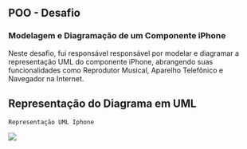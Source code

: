 ## POO - Desafio

### Modelagem e Diagramação de um Componente iPhone

Neste desafio, fui responsável responsável por modelar e diagramar a representação UML do componente iPhone, abrangendo suas funcionalidades como Reprodutor Musical, Aparelho Telefônico e Navegador na Internet.



## Representação do Diagrama em UML

`Representação UML Iphone` 

[![](https://mermaid.ink/img/pako:eNp1k01vozAQhv8K8inVkigNJCFWL1F7qbRbrbarPay4TPEELBkPMnbVJpv_viYfBELqC_id155nxvaOZSSQcZYpqOsnCbmBMtWBH89VQRqDh3_jcfALK0PCWTI_XC0zUEPLugKDqqDfqHBDWmY09LzAO-YgyDxri0ajHVr8cuipPBgH9pZoWqZb_oYBuwEefAssZXCqYHR3HdzAFs13mUMGNHq1Rup84MEP-SbNT8ilhr7n0L9hn3bHaOChyoOytg4UD45rz8ET2eguuCgVuLqRLkrtq8ok6baEHsC-yzE8jA6IdiWacwiHLMr3wPQ3b2SwqAX2iKTfWYJ5JGNQ0h_ajm7BDE69w-KM-qIjX7f6ACPksRUv9A7rN7hQ3QBo7lSbs8lqoQRdEPcF2K5usCbl_PlfRc40j-QrcIKuedqsLGS-tyVI4Z_UIWXKbIElpoz7X4EbcMqmLNWNFfxFef3UGePWOAyZIZcXjG9A1X7mKuFbfnqSrYpCNrfr9GibT8gq0H-JLh4_Z3zHPhifreaT2TRarKJVEkVRHC9C9sn4fTRZRqtlMk3m8WwZL5b7kG0PO9xPpscRzZM4SRbzeP8fq0ZJRA?type=png)](https://mermaid.live/edit#pako:eNp1k01vozAQhv8K8inVkigNJCFWL1F7qbRbrbarPay4TPEELBkPMnbVJpv_viYfBELqC_id155nxvaOZSSQcZYpqOsnCbmBMtWBH89VQRqDh3_jcfALK0PCWTI_XC0zUEPLugKDqqDfqHBDWmY09LzAO-YgyDxri0ajHVr8cuipPBgH9pZoWqZb_oYBuwEefAssZXCqYHR3HdzAFs13mUMGNHq1Rup84MEP-SbNT8ilhr7n0L9hn3bHaOChyoOytg4UD45rz8ET2eguuCgVuLqRLkrtq8ok6baEHsC-yzE8jA6IdiWacwiHLMr3wPQ3b2SwqAX2iKTfWYJ5JGNQ0h_ajm7BDE69w-KM-qIjX7f6ACPksRUv9A7rN7hQ3QBo7lSbs8lqoQRdEPcF2K5usCbl_PlfRc40j-QrcIKuedqsLGS-tyVI4Z_UIWXKbIElpoz7X4EbcMqmLNWNFfxFef3UGePWOAyZIZcXjG9A1X7mKuFbfnqSrYpCNrfr9GibT8gq0H-JLh4_Z3zHPhifreaT2TRarKJVEkVRHC9C9sn4fTRZRqtlMk3m8WwZL5b7kG0PO9xPpscRzZM4SRbzeP8fq0ZJRA)